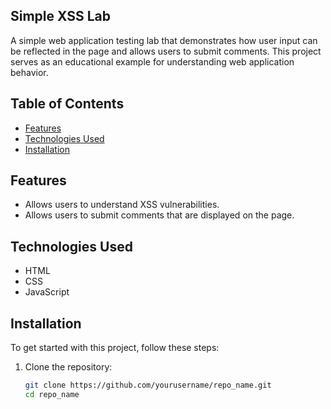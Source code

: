 ## Simple XSS Lab

A simple web application testing lab that demonstrates how user input can be reflected in the page and allows users to submit comments. This project serves as an educational example for understanding web application behavior.

## Table of Contents
- [Features](#features)
- [Technologies Used](#technologies-used)
- [Installation](#installation)


## Features
- Allows users to understand XSS vulnerabilities.
- Allows users to submit comments that are displayed on the page.

## Technologies Used
- HTML
- CSS
- JavaScript

## Installation

To get started with this project, follow these steps:

1. Clone the repository:
   ```bash
   git clone https://github.com/yourusername/repo_name.git
   cd repo_name
